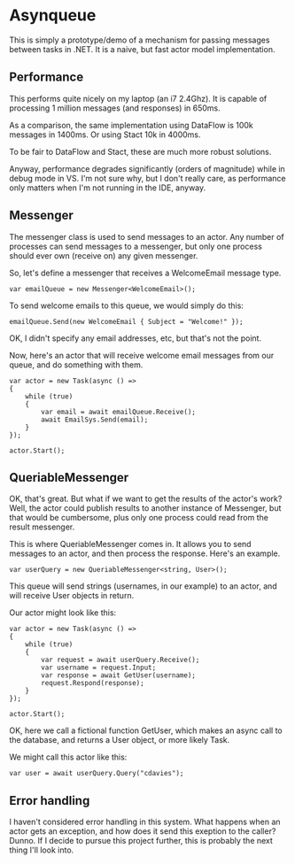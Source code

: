 # Asynqueue

This is simply a prototype/demo of a mechanism for passing messages between tasks in .NET. It is a naive, but fast actor model implementation.

## Performance
This performs quite nicely on my laptop (an i7 2.4Ghz). It is capable of processing 1 million messages (and responses) in 650ms.

As a comparison, the same implementation using DataFlow is 100k messages in 1400ms. Or using Stact 10k in 4000ms.

To be fair to DataFlow and Stact, these are much more robust solutions.

Anyway, performance degrades significantly (orders of magnitude) while in debug mode in VS. I'm not sure why, but I don't really care, as performance only matters when I'm not running in the IDE, anyway.

## Messenger
The messenger class is used to send messages to an actor. Any number of processes can send messages to a messenger, but only one process should ever own (receive on) any given messenger.

So, let's define a messenger that receives a WelcomeEmail message type.

    var emailQueue = new Messenger<WelcomeEmail>();

To send welcome emails to this queue, we would simply do this:

    emailQueue.Send(new WelcomeEmail { Subject = "Welcome!" });

OK, I didn't specify any email addresses, etc, but that's not the point.

Now, here's an actor that will receive welcome email messages from our queue, and do something with them.

    var actor = new Task(async () =>
    {
        while (true)
        {
            var email = await emailQueue.Receive();
            await EmailSys.Send(email);
        }
    });

    actor.Start();

## QueriableMessenger
OK, that's great. But what if we want to get the results of the actor's work? Well, the actor could publish results to another instance of Messenger, but that would be cumbersome, plus only one process could read from the result messenger.

This is where QueriableMessenger comes in. It allows you to send messages to an actor, and then process the response. Here's an example.

    var userQuery = new QueriableMessenger<string, User>();

This queue will send strings (usernames, in our example) to an actor, and will receive User objects in return.

Our actor might look like this:

    var actor = new Task(async () =>
    {
        while (true)
        {
            var request = await userQuery.Receive();
            var username = request.Input;
            var response = await GetUser(username);
            request.Respond(response);
        }
    });

    actor.Start();

OK, here we call a fictional function GetUser, which makes an async call to the database, and returns a User object, or more likely Task<User>.

We might call this actor like this:

    var user = await userQuery.Query("cdavies");

## Error handling
I haven't considered error handling in this system. What happens when an actor gets an exception, and how does it send this exeption to the caller? Dunno. If I decide to pursue this project further, this is probably the next thing I'll look into.
